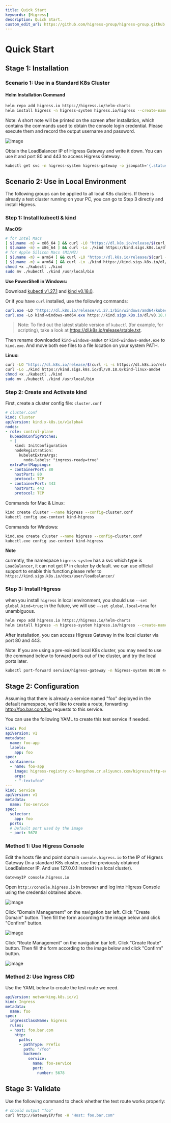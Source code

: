 ```yaml
---
title: Quick Start
keywords: [Higress]
description: Quick Start.
custom_edit_url: https://github.com/higress-group/higress-group.github.io/blob/main/i18n/en-us/docusaurus-plugin-content-docs/current/user/quickstart.md
---
```


# Quick Start

## Stage 1: Installation

### Scenario 1: Use in a Standard K8s Cluster

#### Helm Installation Command

```bash
helm repo add higress.io https://higress.io/helm-charts
helm install higress -n higress-system higress.io/higress --create-namespace --render-subchart-notes --set higress-console.domain=console.higress.io
```

Note: A short note will be printed on the screen after installation, which contains the commands used to obtain the console login credential. Please execute them and record the output username and password.

![image](/img/user/quickstart/zh-cn/console-credentials.png)

Obtain the LoadBalancer IP of Higress Gateway and write it down. You can use it and port 80 and 443 to access Higress Gateway.
```bash
kubectl get svc -n higress-system higress-gateway -o jsonpath='{.status.loadBalancer.ingress[0].ip}'
```

## Scenario 2: Use in Local Environment

The following groups can be applied to all local K8s clusters. If there is already a test cluster running on your PC, you can go to Step 3 directly and install Higress.

### Step 1: Install kubectl & kind

**MacOS:**
```bash
# for Intel Macs
[ $(uname -m) = x86_64 ] && curl -LO "https://dl.k8s.io/release/$(curl -L -s https://dl.k8s.io/release/stable.txt)/bin/darwin/amd64/kubectl"
[ $(uname -m) = x86_64 ] && curl -Lo ./kind https://kind.sigs.k8s.io/dl/v0.18.0/kind-darwin-amd64
# for Apple Silicon Macs (M1/M2)
[ $(uname -m) = arm64 ] && curl -LO "https://dl.k8s.io/release/$(curl -L -s https://dl.k8s.io/release/stable.txt)/bin/darwin/arm64/kubectl"
[ $(uname -m) = arm64 ] && curl -Lo ./kind https://kind.sigs.k8s.io/dl/v0.18.0/kind-darwin-arm64
chmod +x ./kubectl ./kind
sudo mv ./kubectl ./kind /usr/local/bin
```

**Use PowerShell in Windows:**

Download [kubectl v1.27.1](https://dl.k8s.io/release/v1.27.1/bin/windows/amd64/kubectl.exe) and [kind v0.18.0](https://kind.sigs.k8s.io/dl/v0.18.0/kind-windows-amd64).

Or if you have `curl` installed, use the following commands:
```powershell
curl.exe -LO "https://dl.k8s.io/release/v1.27.1/bin/windows/amd64/kubectl.exe"
curl.exe -Lo kind-windows-amd64.exe https://kind.sigs.k8s.io/dl/v0.18.0/kind-windows-amd64
```
> Note: To find out the latest stable version of `kubectl` (for example, for scripting), take a look at https://dl.k8s.io/release/stable.txt.

Then rename downloaded `kind-windows-amd64` or `kind-windows-amd64.exe` to `kind.exe`. And move both exe files to a file location on your system PATH.

**Linux:**

```bash
curl -LO "https://dl.k8s.io/release/$(curl -L -s https://dl.k8s.io/release/stable.txt)/bin/linux/amd64/kubectl"
curl -Lo ./kind https://kind.sigs.k8s.io/dl/v0.18.0/kind-linux-amd64
chmod +x ./kubectl ./kind
sudo mv ./kubectl ./kind /usr/local/bin
```

### Step 2: Create and Activate kind

First, create a cluster config file: `cluster.conf`

```yaml
# cluster.conf
kind: Cluster
apiVersion: kind.x-k8s.io/v1alpha4
nodes:
- role: control-plane
  kubeadmConfigPatches:
  - |
    kind: InitConfiguration
    nodeRegistration:
      kubeletExtraArgs:
        node-labels: "ingress-ready=true"
  extraPortMappings:
  - containerPort: 80
    hostPort: 80
    protocol: TCP
  - containerPort: 443
    hostPort: 443
    protocol: TCP
```
Commands for Mac & Linux:
```bash
kind create cluster --name higress --config=cluster.conf
kubectl config use-context kind-higress
```
Commands for Windows:
```bash
kind.exe create cluster --name higress --config=cluster.conf
kubectl.exe config use-context kind-higress
```

**Note**

currently, the namespace `higress-system` has a svc which type is `LoadBalancer`, it can not get IP in cluster by default.
we can use official support to enable this function,please refer to `https://kind.sigs.k8s.io/docs/user/loadbalancer/`


### Step 3: Install Higress
when you install `higress` in local environment, you should use `--set global.kind=true`;
in the future, we will use `--set global.local=true` for unambiguous.

```bash
helm repo add higress.io https://higress.io/helm-charts
helm install higress -n higress-system higress.io/higress --create-namespace --render-subchart-notes --set global.local=true --set higress-console.o11y.enabled=true  --set higress-controller.domain=console.higress.io --set higress-console.admin.password.value=admin
```

After installation, you can access Higress Gateway in the local cluster via port 80 and 443.

Note: If you are using a pre-existed local K8s cluster, you may need to use the command below to forward ports out of the cluster, and try the local ports later.

```bash
kubectl port-forward service/higress-gateway -n higress-system 80:80 443:443
```

## Stage 2: Configuration

Assuming that there is already a service named "foo" deployed in the default namespace, we'd like to create a route, forwarding http://foo.bar.com/foo requests to this service.

You can use the following YAML to create this test service if needed.
```yaml
kind: Pod
apiVersion: v1
metadata:
  name: foo-app
  labels:
    app: foo
spec:
  containers:
  - name: foo-app
    image: higress-registry.cn-hangzhou.cr.aliyuncs.com/higress/http-echo:0.2.4-alpine
    args:
    - "-text=foo"
---
kind: Service
apiVersion: v1
metadata:
  name: foo-service
spec:
  selector:
    app: foo
  ports:
  # Default port used by the image
  - port: 5678
```

### Method 1: Use Higress Console

Edit the hosts file and point domain `console.higress.io` to the IP of Higress Gateway (In a standard K8s cluster, use the previously obtained LoadBalancer IP. And use 127.0.0.1 instead in a local cluster).

```
GatewayIP console.higress.io
```

Open `http://console.higress.io` in browser and log into Higress Console using the credential obtained above.

![image](/img/user/quickstart/en-us/login.png)

Click "Domain Management" on the navigation bar left. Click "Create Domain" button. Then fill the form according to the image below and click "Confirm" button.

![image](/img/user/quickstart/en-us/domain_management.png)

Click "Route Management" on the navigation bar left. Click "Create Route" button. Then fill the form according to the image below and click "Confirm" button.

![image](/img/user/quickstart/en-us/route_management.png)

### Method 2: Use Ingress CRD

Use the YAML below to create the test route we need.
```yaml
apiVersion: networking.k8s.io/v1
kind: Ingress
metadata:
  name: foo
spec:
  ingressClassName: higress
  rules:
  - host: foo.bar.com
    http:
      paths:
      - pathType: Prefix
        path: "/foo"
        backend:
          service:
            name: foo-service
            port:
              number: 5678
```

## Stage 3: Validate

Use the following command to check whether the test route works properly:

```bash
# should output "foo"
curl http://GatewayIP/foo -H "Host: foo.bar.com"
```
